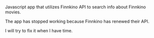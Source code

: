 Javascript app that utilizes Finnkino API to search info about Finnkino movies.

The app has stopped working because Finnkino has renewed their API.

I will try to fix it when I have time.
